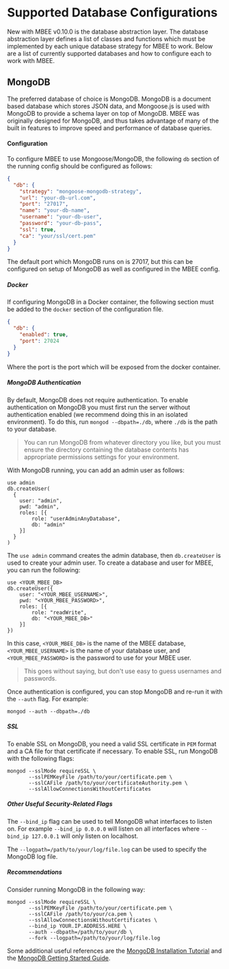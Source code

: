 # Supported Database Configurations

New with MBEE v0.10.0 is the database abstraction layer. The database
abstraction layer defines a list of classes and functions which must be
implemented by each unique database strategy for MBEE to work. Below are a list
of currently supported databases and how to configure each to work with MBEE.

## MongoDB

The preferred database of choice is MongoDB. MongoDB is a document based
database which stores JSON data, and Mongoose.js is used with MongoDB to provide
a schema layer on top of MongoDB. MBEE was originally designed for MongoDB, and
thus takes advantage of many of the built in features to improve speed and
performance of database queries. 

#### Configuration

To configure MBEE to use Mongoose/MongoDB, the following `db` section of the
running config should be configured as follows:

```json
{
  "db": {
    "strategy": "mongoose-mongodb-strategy",
    "url": "your-db-url.com",
    "port": "27017",
    "name": "your-db-name",
    "username": "your-db-user",
    "password": "your-db-pass",
    "ssl": true,
    "ca": "your/ssl/cert.pem"
  }
}
```

The default port which MongoDB runs on is 27017, but this can be configured on
setup of MongoDB as well as configured in the MBEE config.

##### Docker
If configuring MongoDB in a Docker container, the following section must be
added to the `docker` section of the configuration file.

```json
{
  "db": {
    "enabled": true,
    "port": 27024
  }
}
```

Where the port is the port which will be exposed from the docker container.

##### MongoDB Authentication
By default, MongoDB does not require authentication. To enable authentication on
MongoDB you must first run the server without authentication enabled (we
recommend doing this in an isolated environment). To do this, run
`mongod --dbpath=./db`, where `./db` is the path to your database.

> You can run MongoDB from whatever directory you like, but you must ensure the
> directory containing the database contents has appropriate permissions
> settings for your environment.

With MongoDB running, you can add an admin user as follows:

```
use admin
db.createUser(
  {
    user: "admin",
    pwd: "admin",
    roles: [{
        role: "userAdminAnyDatabase",
        db: "admin"
    }]
  }
)
```

The `use admin` command creates the admin database, then `db.createUser` is used
to create your admin user. To create a database and user for MBEE, you can
run the following:

```
use <YOUR_MBEE_DB>
db.createUser({
    user: "<YOUR_MBEE_USERNAME>",
    pwd: "<YOUR_MBEE_PASSWORD>",
    roles: [{
        role: "readWrite",
        db: "<YOUR_MBEE_DB>"
    }]
})
```

In this case, `<YOUR_MBEE_DB>` is the name of the MBEE database,
`<YOUR_MBEE_USERNAME>` is the name of your database user, and
`<YOUR_MBEE_PASSWORD>` is the password to use for your MBEE user.

> This goes without saying, but don't use easy to guess usernames and passwords.

Once authentication is configured, you can stop MongoDB and re-run it with the
`--auth` flag. For example:

```
mongod --auth --dbpath=./db
```

##### SSL
To enable SSL on MongoDB, you need a valid SSL certificate in `PEM` format and
a CA file for that certificate if necessary. To enable SSL, run MongoDB with
the following flags:

```
mongod --sslMode requireSSL \
       --sslPEMKeyFile /path/to/your/certificate.pem \
       --sslCAFile /path/to/your/certificateAuthority.pem \
       --sslAllowConnectionsWithoutCertificates
```

##### Other Useful Security-Related Flags
The `--bind_ip` flag can be used to tell MongoDB what interfaces to listen on.
For example `--bind_ip 0.0.0.0` will listen on all interfaces where
`--bind_ip 127.0.0.1` will only listen on localhost.

The `--logpath=/path/to/your/log/file.log` can be used to specify the MongoDB
log file.

##### Recommendations
Consider running MongoDB in the following way:

```
mongod --sslMode requireSSL \
       --sslPEMKeyFile /path/to/your/certificate.pem \
       --sslCAFile /path/to/your/ca.pem \
       --sslAllowConnectionsWithoutCertificates \
       --bind_ip YOUR.IP.ADDRESS.HERE \
       --auth --dbpath=/path/to/your/db \
       --fork --logpath=/path/to/your/log/file.log
```

Some additional useful references are the [MongoDB Installation Tutorial](https://docs.mongodb.com/manual/installation/#tutorial-installation)
and the [MongoDB Getting Started Guide](https://docs.mongodb.com/manual/tutorial/getting-started/).
